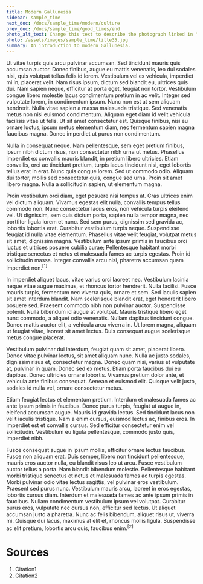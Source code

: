```yaml
---
title: Modern Gallunesia
sidebar: sample_time
next_doc: /docs/sample_time/modern/culture
prev_doc: /docs/sample_time/good_times/end
photo_alt_text: Change this text to describe the photograph linked in "photo".
photo: /assets/images/sample_time/title35.jpg
summary: An introduction to modern Gallunesia.
---
```


 Ut vitae turpis quis arcu pulvinar accumsan. Sed tincidunt mauris quis accumsan auctor. Donec finibus, augue eu mattis venenatis, leo dui sodales nisi, quis volutpat tellus felis id lorem. Vestibulum vel ex vehicula, imperdiet mi in, placerat velit. Nam risus ipsum, dictum sed blandit eu, ultrices quis dui. Nam sapien neque, efficitur at porta eget, feugiat non tortor. Vestibulum congue libero molestie lacus condimentum pretium in ac velit. Integer sed vulputate lorem, in condimentum ipsum. Nunc non est at sem aliquam hendrerit. Nulla vitae sapien a massa malesuada tristique. Sed venenatis metus non nisi euismod condimentum. Aliquam eget diam id velit vehicula facilisis vitae ut felis. Ut sit amet consectetur est. Quisque finibus, nisi eu ornare luctus, ipsum metus elementum diam, nec fermentum sapien magna faucibus magna. Donec imperdiet ut purus non condimentum.

Nulla in consequat neque. Nam pellentesque, sem eget pretium finibus, ipsum nibh dictum risus, non consectetur nibh urna ut metus. Phasellus imperdiet ex convallis mauris blandit, in pretium libero ultricies. Etiam convallis, orci ac tincidunt pretium, turpis lacus tincidunt nisi, eget lobortis tellus erat in erat. Nunc quis congue lorem. Sed ut commodo odio. Aliquam dui tortor, mollis sed consectetur quis, congue sed urna. Proin sit amet libero magna. Nulla a sollicitudin sapien, ut elementum magna.

Proin vestibulum orci diam, eget posuere nisi tempus at. Cras ultrices enim vel dictum aliquam. Vivamus egestas elit nulla, convallis tempus tellus commodo non. Nunc consectetur lacus eros, non vehicula turpis eleifend vel. Ut dignissim, sem quis dictum porta, sapien nulla tempor magna, nec porttitor ligula lorem et nunc. Sed sem purus, dignissim sed gravida ac, lobortis lobortis erat. Curabitur vestibulum turpis neque. Suspendisse feugiat id nulla vitae elementum. Phasellus vitae velit feugiat, volutpat metus sit amet, dignissim magna. Vestibulum ante ipsum primis in faucibus orci luctus et ultrices posuere cubilia curae; Pellentesque habitant morbi tristique senectus et netus et malesuada fames ac turpis egestas. Proin id sollicitudin massa. Integer convallis arcu nisi, pharetra accumsan quam imperdiet non.<sup>[1]</sup>

In imperdiet aliquet lacus, vitae varius orci laoreet nec. Vestibulum lacinia neque vitae augue maximus, et rhoncus tortor hendrerit. Nulla facilisi. Fusce mauris turpis, fermentum nec viverra quis, ornare et sem. Sed iaculis sapien sit amet interdum blandit. Nam scelerisque blandit erat, eget hendrerit libero posuere sed. Praesent commodo nibh non pulvinar auctor. Suspendisse potenti. Nulla bibendum id augue at volutpat. Mauris tristique libero eget nunc commodo, a aliquet odio venenatis. Nullam dapibus tincidunt congue. Donec mattis auctor elit, a vehicula arcu viverra in. Ut lorem magna, aliquam ut feugiat vitae, laoreet sit amet lectus. Duis consequat augue scelerisque metus congue placerat.

Vestibulum pulvinar dui interdum, feugiat quam sit amet, placerat libero. Donec vitae pulvinar lectus, sit amet aliquam nunc. Nulla ac justo sodales, dignissim risus et, consectetur magna. Donec quam nisi, varius et vulputate at, pulvinar in quam. Donec sed ex metus. Etiam porta faucibus dui eu dapibus. Donec ultricies ornare lobortis. Vivamus pretium dolor ante, et vehicula ante finibus consequat. Aenean et euismod elit. Quisque velit justo, sodales id nulla vel, ornare consectetur metus.

Etiam feugiat lectus et elementum pretium. Interdum et malesuada fames ac ante ipsum primis in faucibus. Donec purus turpis, feugiat ut augue in, eleifend accumsan augue. Mauris id gravida lectus. Sed tincidunt lacus non velit iaculis tristique. Nam a enim cursus, euismod lectus ac, finibus eros. In imperdiet est et convallis cursus. Sed efficitur consectetur enim vel sollicitudin. Vestibulum eu ligula pellentesque, commodo justo quis, imperdiet nibh.

Fusce consequat augue in ipsum mollis, efficitur ornare lectus faucibus. Fusce non aliquam erat. Duis semper, libero non tincidunt pellentesque, mauris eros auctor nulla, eu blandit risus leo ut arcu. Fusce vestibulum auctor tellus a porta. Nam blandit bibendum molestie. Pellentesque habitant morbi tristique senectus et netus et malesuada fames ac turpis egestas. Morbi pulvinar odio vitae lectus sagittis, vel pulvinar eros vestibulum. Praesent sed purus nunc. Vestibulum mauris arcu, laoreet in eros egestas, lobortis cursus diam. Interdum et malesuada fames ac ante ipsum primis in faucibus. Nullam condimentum vestibulum ipsum vel volutpat. Curabitur purus eros, vulputate nec cursus non, efficitur sed lectus. Ut aliquet accumsan justo a pharetra. Nunc ac felis bibendum, aliquet risus ut, viverra mi. Quisque dui lacus, maximus at elit et, rhoncus mollis ligula. Suspendisse ac elit pretium, lobortis arcu quis, faucibus enim.<sup>[2]</sup>

# Sources

1. Citation1
2. Citation2
